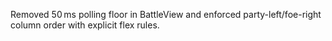 Removed 50 ms polling floor in BattleView and enforced party-left/foe-right column order with explicit flex rules.
